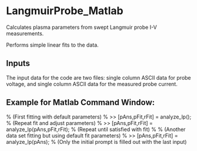 # LangmuirProbe_Matlab
Calculates plasma parameters from swept Langmuir probe I-V measurements.

Performs simple linear fits to the data.

## Inputs
The input data for the code are two files: single column ASCII data for probe voltage, and single column ASCII data for the measured probe current.

## Example for Matlab Command Window: 
%       (First fitting with default parameters)
%           >> [pAns,pFit,rFit] = analyze_lp();
%       (Repeat fit and adjust parameters)
%           >> [pAns,pFit,rFit] = analyze_lp(pAns,pFit,rFit);
%       (Repeat until satisfied with fit)
%
%       (Another data set fitting but using default fit parameters)
%           >> [pAns,pFit,rFit] = analyze_lp(pAns);
%       (Only the initial prompt is filled out with the last input)

